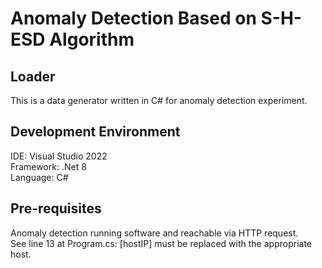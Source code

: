 # Anomaly Detection Based on S-H-ESD Algorithm

## Loader

This is a data generator written in C# for anomaly detection experiment.

## Development Environment

IDE: Visual Studio 2022<br>
Framework: .Net 8<br>
Language: C#<br>

## Pre-requisites

Anomaly detection running software and reachable via HTTP request.<br>
See line 13 at Program.cs: [hostIP] must be replaced with the appropriate host.
